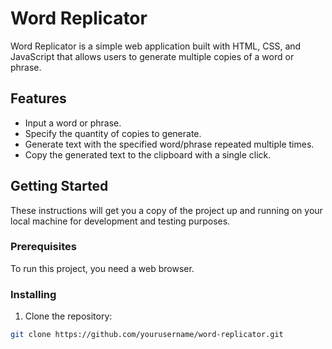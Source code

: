 # Word Replicator

Word Replicator is a simple web application built with HTML, CSS, and JavaScript that allows users to generate multiple copies of a word or phrase.

## Features

- Input a word or phrase.
- Specify the quantity of copies to generate.
- Generate text with the specified word/phrase repeated multiple times.
- Copy the generated text to the clipboard with a single click.

## Getting Started

These instructions will get you a copy of the project up and running on your local machine for development and testing purposes.

### Prerequisites

To run this project, you need a web browser.

### Installing

1. Clone the repository:

```bash
git clone https://github.com/yourusername/word-replicator.git
